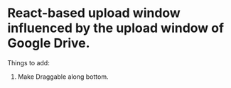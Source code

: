 # React-based upload window influenced by the upload window of Google Drive.
Things to add:
1. Make Draggable along bottom.
